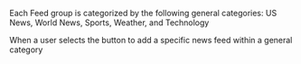 
Each Feed group is categorized by the following general categories:
US News, World News, Sports, Weather, and Technology

When a user selects the button to add a specific news feed within a general category 